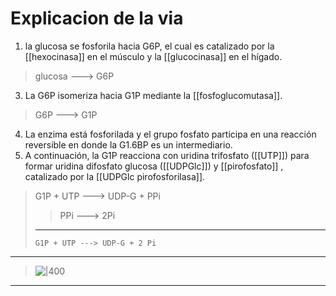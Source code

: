 # Explicacion de la via

1. la glucosa se fosforila hacia G6P, el cual es catalizado por la [[hexocinasa]] en el músculo y la [[glucocinasa]] en el hígado.
> glucosa ---> G6P
3. La G6P isomeriza hacia G1P mediante la [[fosfoglucomutasa]].
> G6P ---> G1P
4. La enzima está fosforilada y el grupo fosfato participa en una reacción reversible en donde la G1.6BP es un intermediario.
5. A continuación, la G1P reacciona con uridina trifosfato ([[UTP]]) para formar uridina difosfato glucosa ([[UDPGlc]]) y [[pirofosfato]] , catalizado por la [[UDPGlc pirofosforilasa]].
>G1P + UTP ---> UDP-G + PPi
>> PPi ---> 2Pi
> ------------
>  `G1P + UTP ---> UDP-G + 2 Pi`
---

> ![|400](https://i.imgur.com/4ewj7Sl.png)

---
